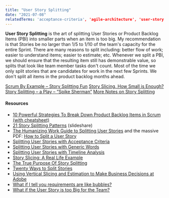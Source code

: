 ```yaml
---
title: "User Story Splitting"
date: "2021-07-08"
relatedTerms: 'acceptance-criteria', 'agile-architecture', 'user-story'
---
```


**User Story Splitting** is the art of splitting User Stories or Product Backlog Items (PBI) into smaller parts when an item is too big. My recommendation is that Stories be no larger than 1/5 to 1/10 of the team's capacity for the entire Sprint. There are many reasons to split including: better flow of work; easier to understand items; easier to estimate; etc. Whenever we split a PBI, we should ensure that the resulting item still has demonstrable value, so splits that look like team member tasks don't count. Most of the time we only split stories that are candidates for work in the next few Sprints. We don't split all items in the product backlog months ahead.

[Scrum By Example – Story Splitting Fun](/blog/scrummaster-tales-story-splitting-fun.html) [Story Slicing, How Small is Enough?](/blog/story-slicing-how-small-is-enough.html) [Story Splitting – a Play – “Spike Sherman”](/blog/story-splitting-a-play-spike-sherman.html) [More Notes on Story Splitting](/blog/more-notes-on-story-splitting.html)

#### Resources

- [10 Powerful Strategies To Break Down Product Backlog Items in Scrum (with cheatsheet)](https://medium.com/the-liberators/10-powerful-strategies-for-breaking-down-user-stories-in-scrum-with-cheatsheet-2cd9aae7d0eb)
- [21 Story Splitting Patterns](https://www.slideshare.net/kentjmcdonald/21-story-splitting-patterns-49940134) (slideshare)
- [The Humanizing Work Guide to Splitting User Stories](https://www.humanizingwork.com/the-humanizing-work-guide-to-splitting-user-stories/) and the massive PDF: [How to Split a User Story](http://www.humanizingwork.com/wp-content/uploads/2020/10/HW-Story-Splitting-Flowchart.pdf)
- [Splitting User Stories with Acceptance Criteria](https://agilelearninglabs.com/2013/04/user-story-splitting-three/)
- [Splitting User Stories with Generic Words](https://agilelearninglabs.com/2013/04/user-story-splitting-part-two/)
- [Splitting User Stories with Timeline Analysis](https://agilelearninglabs.com/2013/05/user-story-splitting-four/)
- [Story Slicing: A Real Life Example](https://rwiersma.blogspot.com/2017/12/story-slicing-real-life-example.html)
- [The True Purpose Of Story Splitting](https://getnave.com/blog/story-splitting/)
- [Twenty Ways to Split Stories](https://xp123.com/articles/twenty-ways-to-split-stories/)
- [Using Vertical Slicing and Estimation to Make Business Decisions at Adobe](https://www.mountaingoatsoftware.com/blog/using-vertical-slicing-and-estimation-to-make-business-decisions-at-adobe)
- [What if I tell you requirements are like bubbles?](https://www.linkedin.com/pulse/what-i-tell-yourequirements-like-bubbles-alexey-krivitsky/)
- [What if the User Story is too Big for the Team?](https://goodrequirements.com/2012/too-big/)

